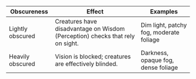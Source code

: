 | **Obscureness**  | **Effect**                                                                    | **Examples**                            |
|------------------|-------------------------------------------------------------------------------|-----------------------------------------|
| Lightly obscured | Creatures have disadvantage on Wisdom (Perception) checks that rely on sight. | Dim light, patchy fog, moderate foliage |
| Heavily obscured | Vision is blocked; creatures are effectively blinded.                         | Darkness, opaque fog, dense foliage     |
